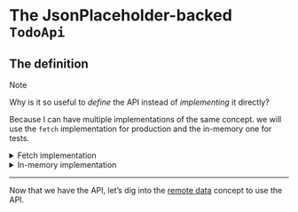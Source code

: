 # The JsonPlaceholder-backed `TodoApi`

## The definition

> [!NOTE]
> Why is it so useful to _define_ the API instead of _implementing_ it directly?
>
> Because I can have multiple implementations of the same concept. we will use the `fetch` implementation for production and the in-memory one for tests.

<!-- include [code:ts] ./setup/TodoApi.ts -->

<details>
<summary>Fetch implementation</summary>

For the fetch implementation, we will add a global delay to simulate a network delay and have time to observe loading states.

<!-- include [code:ts] ./setup/TodoApi.fetch.ts -->

</details>

<details>
<summary>In-memory implementation</summary>

<!-- include [code:ts] ./setup/TodoApi.InMemory.ts -->

</details>

---

Now that we have the API, let’s dig into the [remote data](./2-remote-data.md) concept to use the API.
